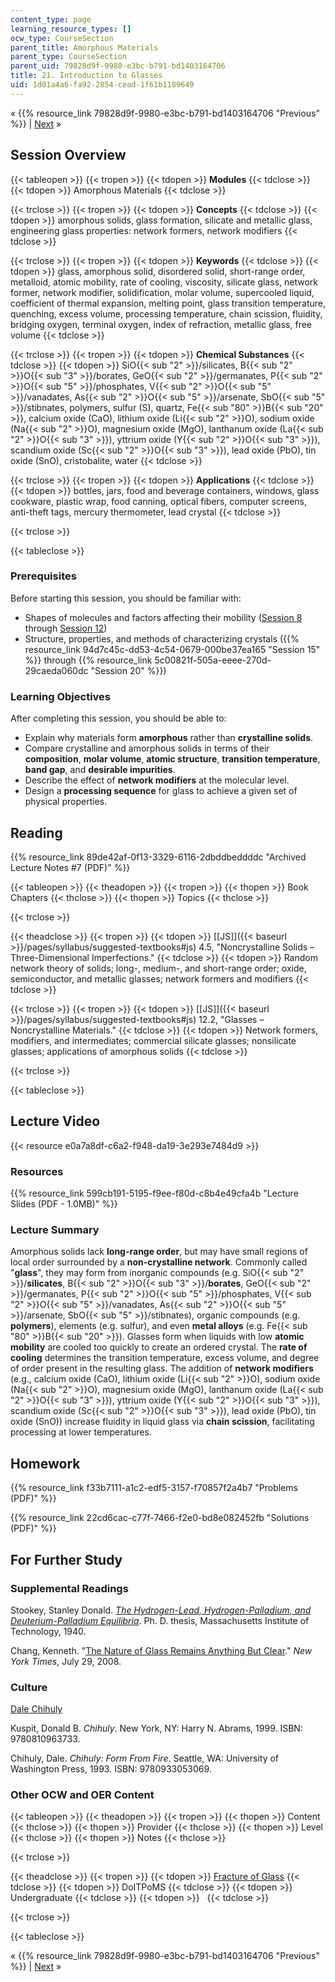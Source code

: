 ```yaml
---
content_type: page
learning_resource_types: []
ocw_type: CourseSection
parent_title: Amorphous Materials
parent_type: CourseSection
parent_uid: 79828d9f-9980-e3bc-b791-bd1403164706
title: 21. Introduction to Glasses
uid: 1d01a4a6-fa92-2854-cead-1f61b1189649
---
```


« {{% resource_link 79828d9f-9980-e3bc-b791-bd1403164706 "Previous" %}} | [Next](/courses/materials-science-and-engineering/3-091sc-introduction-to-solid-state-chemistry-fall-2010/amorphous-materials/22.-engineering-glass-properties-introduction-to-kinetics) »

Session Overview
----------------

{{< tableopen >}}
{{< tropen >}}
{{< tdopen >}}
**Modules**
{{< tdclose >}}
{{< tdopen >}}
Amorphous Materials
{{< tdclose >}}

{{< trclose >}}
{{< tropen >}}
{{< tdopen >}}
**Concepts**
{{< tdclose >}}
{{< tdopen >}}
amorphous solids, glass formation, silicate and metallic glass, engineering glass properties: network formers, network modifiers
{{< tdclose >}}

{{< trclose >}}
{{< tropen >}}
{{< tdopen >}}
**Keywords**
{{< tdclose >}}
{{< tdopen >}}
glass, amorphous solid, disordered solid, short-range order, metalloid, atomic mobility, rate of cooling, viscosity, silicate glass, network former, network modifier, solidification, molar volume, supercooled liquid, coefficient of thermal expansion, melting point, glass transition temperature, quenching, excess volume, processing temperature, chain scission, fluidity, bridging oxygen, terminal oxygen, index of refraction, metallic glass, free volume
{{< tdclose >}}

{{< trclose >}}
{{< tropen >}}
{{< tdopen >}}
**Chemical Substances**
{{< tdclose >}}
{{< tdopen >}}
SiO{{< sub "2" >}}/silicates, B{{< sub "2" >}}O{{< sub "3" >}}/borates, GeO{{< sub "2" >}}/germanates, P{{< sub "2" >}}O{{< sub "5" >}}/phosphates, V{{< sub "2" >}}O{{< sub "5" >}}/vanadates, As{{< sub "2" >}}O{{< sub "5" >}}/arsenate, SbO{{< sub "5" >}}/stibnates, polymers, sulfur (S), quartz, Fe{{< sub "80" >}}B{{< sub "20" >}}, calcium oxide (CaO), lithium oxide (Li{{< sub "2" >}}O), sodium oxide (Na{{< sub "2" >}}O), magnesium oxide (MgO), lanthanum oxide (La{{< sub "2" >}}O{{< sub "3" >}}), yttrium oxide (Y{{< sub "2" >}}O{{< sub "3" >}}), scandium oxide (Sc{{< sub "2" >}}O{{< sub "3" >}}), lead oxide (PbO), tin oxide (SnO), cristobalite, water
{{< tdclose >}}

{{< trclose >}}
{{< tropen >}}
{{< tdopen >}}
**Applications**
{{< tdclose >}}
{{< tdopen >}}
bottles, jars, food and beverage containers, windows, glass cookware, plastic wrap, food canning, optical fibers, computer screens, anti-theft tags, mercury thermometer, lead crystal
{{< tdclose >}}

{{< trclose >}}

{{< tableclose >}}

### Prerequisites

Before starting this session, you should be familiar with:

*   Shapes of molecules and factors affecting their mobility ([Session 8](/courses/materials-science-and-engineering/3-091sc-introduction-to-solid-state-chemistry-fall-2010/bonding-and-molecules/8.-ionic-crystals-born-haber-cycle) through [Session 12](/courses/materials-science-and-engineering/3-091sc-introduction-to-solid-state-chemistry-fall-2010/bonding-and-molecules/12.-intermolecular-forces))
*   Structure, properties, and methods of characterizing crystals ({{% resource_link 94d7c45c-dd53-4c54-0679-000be37ea165 "Session 15" %}} through {{% resource_link 5c00821f-505a-eeee-270d-29caeda060dc "Session 20" %}})

### Learning Objectives

After completing this session, you should be able to:

*   Explain why materials form **amorphous** rather than **crystalline solids**.
*   Compare crystalline and amorphous solids in terms of their **composition**, **molar volume**, **atomic structure**, **transition temperature**, **band gap**, and **desirable impurities**.
*   Describe the effect of **network modifiers** at the molecular level.
*   Design a **processing sequence** for glass to achieve a given set of physical properties.

Reading
-------

{{% resource_link 89de42af-0f13-3329-6116-2dbddbeddddc "Archived Lecture Notes #7 (PDF)" %}}

{{< tableopen >}}
{{< theadopen >}}
{{< tropen >}}
{{< thopen >}}
Book Chapters
{{< thclose >}}
{{< thopen >}}
Topics
{{< thclose >}}

{{< trclose >}}

{{< theadclose >}}
{{< tropen >}}
{{< tdopen >}}
[\[JS\]]({{< baseurl >}}/pages/syllabus/suggested-textbooks#js) 4.5, "Noncrystalline Solids – Three-Dimensional Imperfections."
{{< tdclose >}}
{{< tdopen >}}
Random network theory of solids; long-, medium-, and short-range order; oxide, semiconductor, and metallic glasses; network formers and modifiers
{{< tdclose >}}

{{< trclose >}}
{{< tropen >}}
{{< tdopen >}}
[\[JS\]]({{< baseurl >}}/pages/syllabus/suggested-textbooks#js) 12.2, "Glasses – Noncrystalline Materials."
{{< tdclose >}}
{{< tdopen >}}
Network formers, modifiers, and intermediates; commercial silicate glasses; nonsilicate glasses; applications of amorphous solids
{{< tdclose >}}

{{< trclose >}}

{{< tableclose >}}

Lecture Video
-------------

{{< resource e0a7a8df-c6a2-f948-da19-3e293e7484d9 >}}

### Resources

{{% resource_link 599cb191-5195-f9ee-f80d-c8b4e49cfa4b "Lecture Slides (PDF - 1.0MB)" %}}

### Lecture Summary

Amorphous solids lack **long-range order**, but may have small regions of local order surrounded by a **non-crystalline network**. Commonly called "**glass**", they may form from inorganic compounds (e.g. SiO{{< sub "2" >}}/**silicates**, B{{< sub "2" >}}O{{< sub "3" >}}/**borates**, GeO{{< sub "2" >}}/germanates, P{{< sub "2" >}}O{{< sub "5" >}}/phosphates, V{{< sub "2" >}}O{{< sub "5" >}}/vanadates, As{{< sub "2" >}}O{{< sub "5" >}}/arsenate, SbO{{< sub "5" >}}/stibnates), organic compounds (e.g. **polymers**), elements (e.g. sulfur), and even **metal alloys** (e.g. Fe{{< sub "80" >}}B{{< sub "20" >}}). Glasses form when liquids with low **atomic mobility** are cooled too quickly to create an ordered crystal. The **rate of cooling** determines the transition temperature, excess volume, and degree of order present in the resulting glass. The addition of **network modifiers** (e.g., calcium oxide (CaO), lithium oxide (Li{{< sub "2" >}}O), sodium oxide (Na{{< sub "2" >}}O), magnesium oxide (MgO), lanthanum oxide (La{{< sub "2" >}}O{{< sub "3" >}}), yttrium oxide (Y{{< sub "2" >}}O{{< sub "3" >}}), scandium oxide (Sc{{< sub "2" >}}O{{< sub "3" >}}), lead oxide (PbO), tin oxide (SnO)) increase fluidity in liquid glass via **chain scission**, facilitating processing at lower temperatures.

Homework
--------

{{% resource_link f33b7111-a1c2-edf5-3157-f70857f2a4b7 "Problems (PDF)" %}}

{{% resource_link 22cd6cac-c77f-7466-f2e0-bd8e082452fb "Solutions (PDF)" %}}

For Further Study
-----------------

### Supplemental Readings

Stookey, Stanley Donald. [_The Hydrogen-Lead, Hydrogen-Palladium, and Deuterium-Palladium Equilibria_](http://dspace.mit.edu/handle/1721.1/11176). Ph. D. thesis, Massachusetts Institute of Technology, 1940.

Chang, Kenneth. "[The Nature of Glass Remains Anything But Clear](http://www.nytimes.com/2008/07/29/science/29glass.html)." _New York Times_, July 29, 2008.

### Culture

[Dale Chihuly](http://en.wikipedia.org/wiki/Chihuly)

Kuspit, Donald B. _Chihuly_. New York, NY: Harry N. Abrams, 1999. ISBN: 9780810963733.

Chihuly, Dale. _Chihuly: Form From Fire_. Seattle, WA: University of Washington Press, 1993. ISBN: 9780933053069.

### Other OCW and OER Content

{{< tableopen >}}
{{< theadopen >}}
{{< tropen >}}
{{< thopen >}}
Content
{{< thclose >}}
{{< thopen >}}
Provider
{{< thclose >}}
{{< thopen >}}
Level
{{< thclose >}}
{{< thopen >}}
Notes
{{< thclose >}}

{{< trclose >}}

{{< theadclose >}}
{{< tropen >}}
{{< tdopen >}}
[Fracture of Glass](http://www.doitpoms.ac.uk/tlplib/BD5/index.php)
{{< tdclose >}}
{{< tdopen >}}
DoITPoMS
{{< tdclose >}}
{{< tdopen >}}
Undergraduate
{{< tdclose >}}
{{< tdopen >}}
 
{{< tdclose >}}

{{< trclose >}}

{{< tableclose >}}

« {{% resource_link 79828d9f-9980-e3bc-b791-bd1403164706 "Previous" %}} | [Next](/courses/materials-science-and-engineering/3-091sc-introduction-to-solid-state-chemistry-fall-2010/amorphous-materials/22.-engineering-glass-properties-introduction-to-kinetics) »